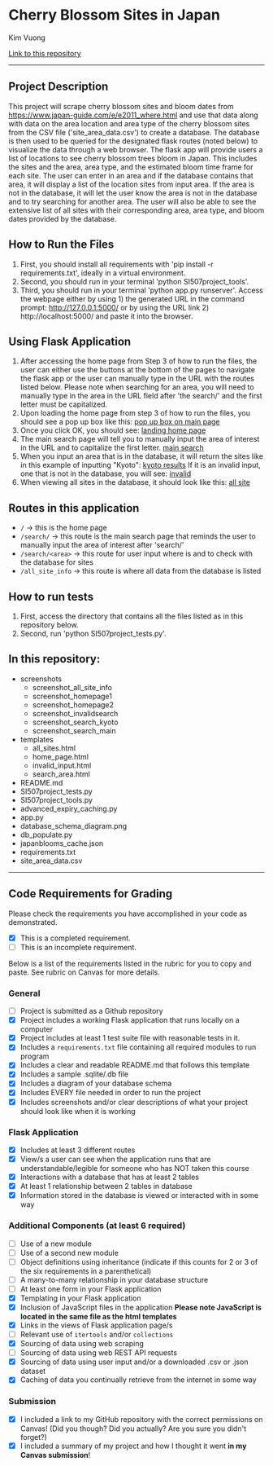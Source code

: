 # Cherry Blossom Sites in Japan
Kim Vuong

[Link to this repository](https://github.com/kvuong22/finalproject)

---

## Project Description

This project will scrape cherry blossom sites and bloom dates from https://www.japan-guide.com/e/e2011_where.html and use that data along with data on the area location and area type of the cherry blossom sites from the CSV file ('site_area_data.csv') to create a database. The database is then used to be queried for the designated flask routes (noted below) to visualize the data through a web browser. The flask app will provide users a list of locations to see cherry blossom trees bloom in Japan. This includes the sites and the area, area type, and the estimated bloom time frame for each site. The user can enter in an area and if the database contains that area, it will display a list of the location sites from input area. If the area is not in the database, it will let the user know the area is not in the database and to try searching for another area. The user will also be able to see the extensive list of all sites with their corresponding area, area type, and bloom dates provided by the database.

## How to Run the Files

1. First, you should install all requirements with 'pip install -r requirements.txt', ideally in a virtual environment.
2. Second, you should run in your terminal 'python SI507project_tools'.
3. Third, you should run in your terminal 'python app.py runserver'. Access the webpage either by using 1) the generated URL in the command prompt: http://127.0.0.1:5000/ or by using the URL link 2) http://localhost:5000/ and paste it into the browser.

## Using Flask Application

1. After accessing the home page from Step 3 of how to run the files, the user can either use the buttons at the bottom of the pages to navigate the flask app or the user can manually type in the URL with the routes listed below. Please note when searching for an area, you will need to manually type in the area in the URL field after 'the search/' and the first letter must be capitalized.
2. Upon loading the home page from step 3 of how to run the files, you should see a pop up box like this:
[pop up box on main page](screenshot_homepage1.png)
3. Once you click OK, you should see:
[landing home page](screenshot_homepage2.png)
4. The main search page will tell you to manually input the area of interest in the URL and to capitalize the first letter.
[main search](screenshot_search_main.png)
5. When you input an area that is in the database, it will return the sites like in this example of inputting "Kyoto":
[kyoto results](screenshot_search_kyoto.png)
If it is an invalid input, one that is not in the database, you will see:
[invalid](screenshot_invalidsearch)
6. When viewing all sites in the database, it should look like this:
[all site](screenshot_all_site_info)

## Routes in this application
- `/` -> this is the home page
- `/search/` -> this route is the main search page that reminds the user to manually input the area of interest after 'search/'
- `/search/<area>` -> this route for user input where <area> is and to check with the database for sites
- `/all_site_info` -> this route is where all data from the database is listed

## How to run tests
1. First, access the directory that contains all the files listed as in this repository below.
2. Second, run 'python SI507project_tests.py'.


## In this repository:
- screenshots
  - screenshot_all_site_info
  - screenshot_homepage1
  - screenshot_homepage2
  - screenshot_invalidsearch
  - screenshot_search_kyoto
  - screenshot_search_main
- templates
  - all_sites.html
  - home_page.html
  - invalid_input.html
  - search_area.html
- README.md
- SI507project_tests.py
- SI507project_tools.py
- advanced_expiry_caching.py
- app.py
- database_schema_diagram.png
- db_populate.py
- japanblooms_cache.json
- requirements.txt
- site_area_data.csv


---
## Code Requirements for Grading
Please check the requirements you have accomplished in your code as demonstrated.
- [x] This is a completed requirement.
- [ ] This is an incomplete requirement.

Below is a list of the requirements listed in the rubric for you to copy and paste.  See rubric on Canvas for more details.

### General
- [ ] Project is submitted as a Github repository
- [x] Project includes a working Flask application that runs locally on a computer
- [x] Project includes at least 1 test suite file with reasonable tests in it.
- [x] Includes a `requirements.txt` file containing all required modules to run program
- [x] Includes a clear and readable README.md that follows this template
- [x] Includes a sample .sqlite/.db file
- [x] Includes a diagram of your database schema
- [x] Includes EVERY file needed in order to run the project
- [x] Includes screenshots and/or clear descriptions of what your project should look like when it is working

### Flask Application
- [x] Includes at least 3 different routes
- [x] View/s a user can see when the application runs that are understandable/legible for someone who has NOT taken this course
- [x] Interactions with a database that has at least 2 tables
- [x] At least 1 relationship between 2 tables in database
- [x] Information stored in the database is viewed or interacted with in some way

### Additional Components (at least 6 required)
- [ ] Use of a new module
- [ ] Use of a second new module
- [ ] Object definitions using inheritance (indicate if this counts for 2 or 3 of the six requirements in a parenthetical)
- [ ] A many-to-many relationship in your database structure
- [ ] At least one form in your Flask application
- [x] Templating in your Flask application
- [x] Inclusion of JavaScript files in the application **Please note JavaScript is located in the same file as the html templates**
- [x] Links in the views of Flask application page/s
- [ ] Relevant use of `itertools` and/or `collections`
- [x] Sourcing of data using web scraping
- [ ] Sourcing of data using web REST API requests
- [x] Sourcing of data using user input and/or a downloaded .csv or .json dataset
- [x] Caching of data you continually retrieve from the internet in some way

### Submission
- [x] I included a link to my GitHub repository with the correct permissions on Canvas! (Did you though? Did you actually? Are you sure you didn't forget?)
- [x] I included a summary of my project and how I thought it went **in my Canvas submission**!
